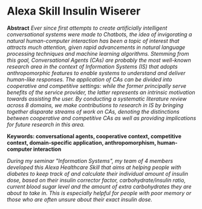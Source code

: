 # Alexa Skill Insulin Wiserer

**Abstract**
*Ever since first attempts to create artificially intelligent conversational systems were made to Chatbots, the idea of invigorating a natural human-computer interaction has been a topic of interest that attracts much attention, given rapid advancements in natural language processing techniques and machine learning algorithms. Stemming from this goal, Conversational Agents (CAs) are probably the most well-known research area in the context of Information Systems (IS) that adopts anthropomorphic features to enable systems to understand and deliver human-like responses. The application of CAs can be divided into cooperative and competitive settings: while the former principally serve benefits of the service provider, the latter represents an intrinsic motivation towards assisting the user. By conducting a systematic literature review across 8 domains, we make contributions to research in IS by bringing together disparate streams of work on CAs, denoting the distinctions between cooperative and competitive CAs as well as providing implications for future research in this area.*


**Keywords: conversational agents, cooperative context, competitive context, domain-specific application, anthropomorphism, human-computer interaction**


*During my seminar "Information Systems", my team of 4 members developed this Alexa Healthcare Skill that aims at helping people with diabetes to keep track of and calculate their individual amount of insulin dose, based on their insulin corrector factor, carbohydrate/insulin ratio, current blood sugar level and the amount of extra carbohydrates they are about to take in. This is especially helpful for people with poor memory or those who are often unsure about their exact insulin dose.* 

